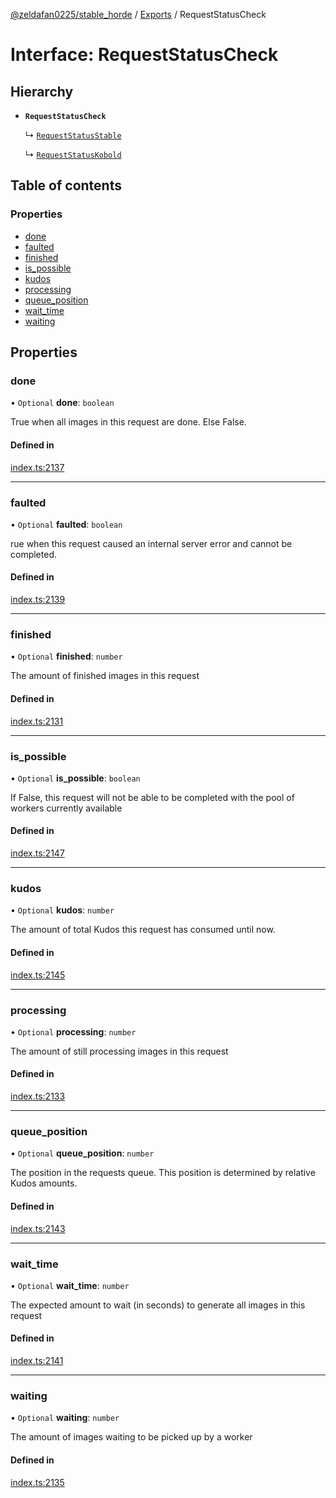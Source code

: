 [@zeldafan0225/stable_horde](../README.md) / [Exports](../modules.md) / RequestStatusCheck

# Interface: RequestStatusCheck

## Hierarchy

- **`RequestStatusCheck`**

  ↳ [`RequestStatusStable`](RequestStatusStable.md)

  ↳ [`RequestStatusKobold`](RequestStatusKobold.md)

## Table of contents

### Properties

- [done](RequestStatusCheck.md#done)
- [faulted](RequestStatusCheck.md#faulted)
- [finished](RequestStatusCheck.md#finished)
- [is\_possible](RequestStatusCheck.md#is_possible)
- [kudos](RequestStatusCheck.md#kudos)
- [processing](RequestStatusCheck.md#processing)
- [queue\_position](RequestStatusCheck.md#queue_position)
- [wait\_time](RequestStatusCheck.md#wait_time)
- [waiting](RequestStatusCheck.md#waiting)

## Properties

### done

• `Optional` **done**: `boolean`

True when all images in this request are done. Else False.

#### Defined in

[index.ts:2137](https://github.com/ZeldaFan0225/stable_horde/blob/c25ea19/index.ts#L2137)

___

### faulted

• `Optional` **faulted**: `boolean`

rue when this request caused an internal server error and cannot be completed.

#### Defined in

[index.ts:2139](https://github.com/ZeldaFan0225/stable_horde/blob/c25ea19/index.ts#L2139)

___

### finished

• `Optional` **finished**: `number`

The amount of finished images in this request

#### Defined in

[index.ts:2131](https://github.com/ZeldaFan0225/stable_horde/blob/c25ea19/index.ts#L2131)

___

### is\_possible

• `Optional` **is\_possible**: `boolean`

If False, this request will not be able to be completed with the pool of workers currently available

#### Defined in

[index.ts:2147](https://github.com/ZeldaFan0225/stable_horde/blob/c25ea19/index.ts#L2147)

___

### kudos

• `Optional` **kudos**: `number`

The amount of total Kudos this request has consumed until now.

#### Defined in

[index.ts:2145](https://github.com/ZeldaFan0225/stable_horde/blob/c25ea19/index.ts#L2145)

___

### processing

• `Optional` **processing**: `number`

The amount of still processing images in this request

#### Defined in

[index.ts:2133](https://github.com/ZeldaFan0225/stable_horde/blob/c25ea19/index.ts#L2133)

___

### queue\_position

• `Optional` **queue\_position**: `number`

The position in the requests queue. This position is determined by relative Kudos amounts.

#### Defined in

[index.ts:2143](https://github.com/ZeldaFan0225/stable_horde/blob/c25ea19/index.ts#L2143)

___

### wait\_time

• `Optional` **wait\_time**: `number`

The expected amount to wait (in seconds) to generate all images in this request

#### Defined in

[index.ts:2141](https://github.com/ZeldaFan0225/stable_horde/blob/c25ea19/index.ts#L2141)

___

### waiting

• `Optional` **waiting**: `number`

The amount of images waiting to be picked up by a worker

#### Defined in

[index.ts:2135](https://github.com/ZeldaFan0225/stable_horde/blob/c25ea19/index.ts#L2135)
